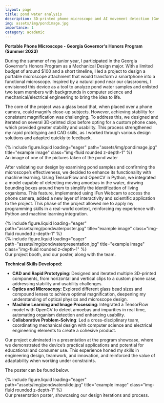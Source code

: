 ```yaml
---
layout: page
title: pond water analysis
description: 3D-printed phone microscope and AI movement detection (Governor's Honors Program in 2023)
img: assets/img/pondimage.jpg
importance: 1
category: academic
---
```


**Portable Phone Microscope - Georgia Governor's Honors Program (Summer 2023)**

During the summer of my junior year, I participated in the Georgia Governor's Honors Program as a Mechanical Design major. With a limited budget of around $100 and a short timeline, I led a project to design a portable microscope attachment that would transform a smartphone into a functional microscope. Inspired by a natural pond near our classrooms, I envisioned this device as a tool to analyze pond water samples and enlisted two team members with backgrounds in computer science and mechanical/electrical engineering to bring the idea to life.

The core of the project was a glass bead that, when placed over a phone camera, could magnify close-up subjects. However, achieving stability for consistent magnification was challenging. To address this, we designed and iterated on several 3D-printed clips before opting for a custom phone case, which provided greater stability and usability. This process strengthened my rapid prototyping and CAD skills, as I worked through various design solutions and adapted quickly to feedback.


<div class="row">
    <div class="col-sm mt-3 mt-md-0">
        {% include figure.liquid loading="eager" path="assets/img/pondimage.jpg" title="example image" class="img-fluid rounded z-depth-1" %}
    </div>
</div>
<div class="caption">
    An image of one of the pictures taken of the pond water
</div>

After validating our design by examining pond samples and confirming the microscope’s effectiveness, we decided to enhance its functionality with machine learning. Using TensorFlow and OpenCV in Python, we integrated a model capable of detecting moving amoebas in the water, drawing bounding boxes around them to simplify the identification of living organisms. This feature, implemented using iFun Webcam to access the phone camera, added a new layer of interactivity and scientific application to the project. This phase of the project allowed me to apply my programming skills in a real-world context, reinforcing my experience with Python and machine learning integration.

<div class="row">
    <div class="col-sm mt-3 mt-md-0">
        {% include figure.liquid loading="eager" path="assets/img/pondwaterposter.jpg" title="example image" class="img-fluid rounded z-depth-1" %}
    </div>
    <div class="col-sm mt-3 mt-md-0">
        {% include figure.liquid loading="eager" path="assets/img/pondwaterpresentation.jpg" title="example image" class="img-fluid rounded z-depth-1" %}
    </div>
</div>
<div class="caption">
    Our project booth, and our poster, along with the team.
</div>

**Technical Skills Developed:**
- **CAD and Rapid Prototyping**: Designed and iterated multiple 3D-printed components, from horizontal and vertical clips to a custom phone case, addressing stability and usability challenges.
- **Optics and Microscopy**: Explored different glass bead sizes and compound lenses to achieve optimal magnification, deepening my understanding of optical physics and microscope design.
- **Machine Learning and Image Processing**: Integrated a TensorFlow model with OpenCV to detect amoebas and impurities in real time, automating organism detection and enhancing usability.
- **Collaborative Problem-Solving**: Led a cross-disciplinary team, coordinating mechanical design with computer science and electrical engineering elements to create a cohesive product.

Our project culminated in a presentation at the program showcase, where we demonstrated the device’s practical applications and potential for educational and consumer use. This experience honed my skills in engineering design, teamwork, and innovation, and reinforced the value of adaptability when working under constraints.

The poster can be found below.

<div class="row">
    <div class="col-sm mt-3 mt-md-0">
        {% include figure.liquid loading="eager" path="assets/img/pondwaterslide.jpg" title="example image" class="img-fluid rounded z-depth-1" %}
    </div>
</div>
<div class="caption">
    Our presentation poster, showcasing our design iterations and process.
</div>
